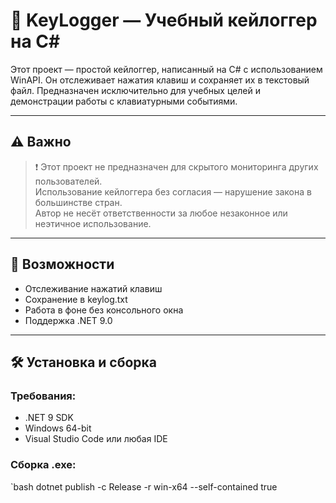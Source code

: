 # 🧠 KeyLogger — Учебный кейлоггер на C#

Этот проект — простой кейлоггер, написанный на C# с использованием WinAPI. Он отслеживает нажатия клавиш и сохраняет их в текстовый файл. Предназначен исключительно для учебных целей и демонстрации работы с клавиатурными событиями.

---

## ⚠️ Важно

> ❗ Этот проект не предназначен для скрытого мониторинга других пользователей.  
> Использование кейлоггера без согласия — нарушение закона в большинстве стран.  
> Автор не несёт ответственности за любое незаконное или неэтичное использование.

---

## 🚀 Возможности

- Отслеживание нажатий клавиш
- Сохранение в keylog.txt
- Работа в фоне без консольного окна
- Поддержка .NET 9.0

---

## 🛠 Установка и сборка

### Требования:
- .NET 9 SDK
- Windows 64-bit
- Visual Studio Code или любая IDE

### Сборка .exe:

`bash
dotnet publish -c Release -r win-x64 --self-contained true
